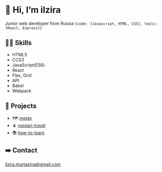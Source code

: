 #  👋 Hi, I’m ilzira 
Junior web developer from Russia
`{code: [Javascript, HTML, CSS], tools: [React, Express]}`

👩‍💻 Skills 
 ------
- HTML5 
- CCS3
- JavaScript(ES6)
- React
- Flex, Grid
- API
- Babel
- Webpack

🧩 Projects
------
- 🗺 [mesto](https://ilzira-mur.github.io/mesto/)
- 🪆 [russian-travel](https://ilzira-mur.github.io/russian-travel/index.html)
- 📚 [how-to-learn](https://ilzira-mur.github.io/how-to-learn/)

➡️ Contact
------

ilzira.murtazina@gmail.com

<!---
ilzira-mur/ilzira-mur is a ✨ special ✨ repository because its `README.md` (this file) appears on your GitHub profile.
You can click the Preview link to take a look at your changes.
--->
